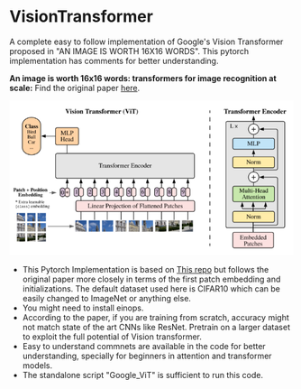 # VisionTransformer
A complete easy to follow implementation of Google's Vision Transformer proposed in "AN IMAGE IS WORTH 16X16 WORDS". This pytorch implementation has comments for better understanding. 

**An image is worth 16x16 words: transformers for image recognition at scale:**
Find the original paper [here](https://arxiv.org/pdf/2010.11929.pdf).
<p align="center">
  <img src="./ViT.png" width="600" title="Vision transformer">
</p>

- This Pytorch Implementation is based on [This repo](https://github.com/lucidrains/vit-pytorch) but follows the original paper more closely in terms of the first patch embedding and initializations. The default dataset used here is CIFAR10 which can be easily changed to ImageNet or anything else.
- You might need to install einops.
- According to the paper, if you are training from scratch, accuracy might not match state of the art CNNs like ResNet. Pretrain on a larger dataset to exploit the full potential of Vision transformer.
- Easy to understand commnets are available in the code for better understanding, specially for beginners in attention and transformer models.
- The standalone script "Google_ViT" is sufficient to run this code.
